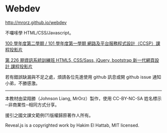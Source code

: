 Webdev
======

http://mrorz.github.io/webdev

不囉嗦學 HTML/CSS/Javascript。

[100 學年度第二學期 / 101 學年度第一學期 網路及平台服務程式設計（CCSP）課程投影片](http://mrorz.github.io/legacy/)

[第 226 期資訊系統訓練班 HTML5, CSS/Sass, jQuery, bootstrap 新一代網頁設計 課程投影片](http://mrorz.github.io/)


若有錯誤缺漏與不足之處，煩請各位先進使用 github 訊息或開 github issue 通知小弟，不勝感激。

---

本教材由梁翔勝（Johnson Liang, MrOrz）製作，使用 CC-BY-NC-SA 姓名標示─非商業性─相同方式分享。

援引之國文課文範例(?)版權歸原著作人所有。

Reveal.js is a copyrighted work by Hakim El Hattab, MIT licensed.
